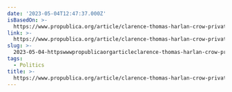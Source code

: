 ```yaml
---
date: '2023-05-04T12:47:37.000Z'
isBasedOn: >-
  https://www.propublica.org/article/clarence-thomas-harlan-crow-private-school-tuition-scotus
link: >-
  https://www.propublica.org/article/clarence-thomas-harlan-crow-private-school-tuition-scotus
slug: >-
  2023-05-04-httpswwwpropublicaorgarticleclarence-thomas-harlan-crow-private-school-tuition-scotus
tags:
  - Politics
title: >-
  https://www.propublica.org/article/clarence-thomas-harlan-crow-private-school-tuition-scotus
---
```



